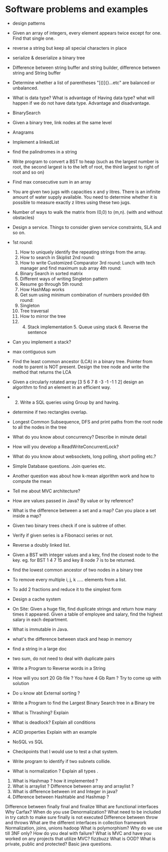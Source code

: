 # Software problems and examples
* design patterns
* Given an array of integers, every element appears twice except for one. Find that single one.
* reverse a string but keep all special characters in place
* serialize & deserialize a binary tree
* Difference between string buffer and string builder, difference between string and String buffer
* Determine whether a list of parentheses "[()]{}...etc" are balanced or unbalanced.
* What is data type? What is advantage of Having data type? what will happen if we do not have data type. Advantage and disadvantage.
* BinarySearch
* Given a binary tree, link nodes at the same level
* Anagrams
* Implement a linkedList
* find the palindromes in a string

* Write program to convert a BST to heap (such as the largest number is root, the second largest is to the left of root, the third largest to right of root and so on)
* Find max consecutive sum in an array
* You are given two jugs with capacities x and y litres. There is an infinite amount of water supply available. You need to determine whether it is possible to measure exactly z litres using these two jugs.
* Number of ways to walk the matrix from (0,0) to (m,n). (with and without obstacles)
* Design a service. Things to consider given service constraints, SLA and so on.
* 1st round:
  1. How to uniquely identify the repeating strings from the array.
  2. How to search in Skiplist
  2nd round:
  2. How to write Customized Comparator
  3rd round:
  Lunch with tech manager and find maximum sub array
  4th round:
  1. Binary Search in sorted matrix
  2. Different ways of writing Singleton pattern
  3. Resume go through
  5th round:
  1. How HashMap works
  2. Get sum using minimum combination of numbers provided
  6th round:
  1. Singleton
  2. Tree traversal
  3. How to mirror the tree
  4. 4. Stack implementation 5. Queue using stack 6. Reverse the sentence

* Can you implement a stack?
* max contiguous sum
* Find the least common ancestor (LCA) in a binary tree. Pointer from node to parent is NOT present. Design the tree node and write the method that returns the LCA
* Given a circularly rotated array [3 5 6 7 8 -3 -1 -1 1 2] design an algorithm to find an element in an efficient way.
* 2. Write a SQL queries using Group by and having.
* determine if two rectangles overlap.
* Longest Common Subsequence, DFS and print paths from the root node to all the nodes in the tree
* What do you know about concurrency? Describe in minute detail
* How will you develop a ReadWriteConcurrentLock?
* What do you know about websockets, long polling, short polling etc.?
* Simple Database questions. Join queries etc.
* Another question was about how k-mean algorithm work and how to compute the mean
* Tell me about MVC architecture?
* How are values passed in Java? By value or by reference?
* What is the difference between a set and a map? Can you place a set inside a map?
* Given two binary trees check if one is subtree of other.
* Verify if given series is a Fibonacci series or not.
* Reverse a doubly linked list.
* Given a BST with integer values and a key, find the closest node to the key. eg. for BST 1 4 7 15 and key 8 node 7 is to be returned.
* find the lowest common ancestor of two nodes in a binary tree
* To remove every multiple i, j, k ..... elements from a list.
* To add 2 fractions and reduce it to the simplest form
* Design a cache system
* On Site: Given a huge file, find duplicate strings and return how many times it appeared. Given a table of employee and salary, find the highest salary in each department.
* What is immutable in Java.
* what's the difference between stack and heap in memory
* find a string in a large doc
* two sum, do not need to deal with duplicate pairs
* Write a Program to Reverse words in a String
* How will you sort 20 Gb file ? You have 4 Gb Ram ? Try to come up with solution
* Do u know abt External sorting ?
* Write a Program to find the Largest Binary Search tree in a Binary tre
* What is Thrashing? Explain
* What is deadlock? Explain all conditions
* ACID properties Explain with an example
* NoSQL vs SQL
* Checkpoints that I would use to test a chat system.
* Write program to identify if two subnets collide.
* What is normalization ? Explain all types .

1) What is Hashmap ? how it implemented ?
2) What is arraylist ? Difference between array and arraylist ?
3) What is difference between int and Integer in java?
4) Difference between Hashtable and Hashmap ?


Difference between finally final and finalize
What are functional interfaces
Why Carfax?
When do you use Denormalization?
What need to be included in try catch to make sure finally is not executed
Difference between throw and throws
What are the different interfaces in collection framework
Normalization, joins, unions
hadoop
What is polymorphism?
Why do we use till 3NF only?
How do you deal with failure?
What is MVC and have you worked on any projects that utilize MVC?
fizzbuzz
What is OOD? What is private, public and protected? Basic java questions.
